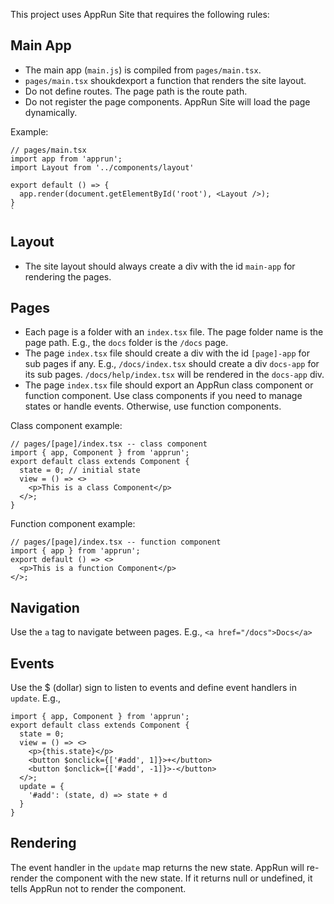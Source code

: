 This project uses AppRun Site that requires the following rules:

## Main App

- The main app (`main.js`) is compiled from `pages/main.tsx`.
- `pages/main.tsx` shoukdexport a function that renders the site layout.
- Do not define routes. The page path is the route path.
- Do not register the page components. AppRun Site will load the page dynamically.

Example:
```tsx
// pages/main.tsx
import app from 'apprun';
import Layout from '../components/layout'

export default () => {
  app.render(document.getElementById('root'), <Layout />);
}
`
```

## Layout
- The site layout should always create a div with the id `main-app` for rendering the pages. 

## Pages

- Each page is a folder with an `index.tsx` file. The page folder name is the page path. E.g., the `docs` folder is the `/docs` page.
- The page `index.tsx` file should create a div with the id `[page]-app` for sub pages if any. E.g., `/docs/index.tsx` should create a div `docs-app` for its sub pages. `/docs/help/index.tsx` will be rendered in the `docs-app` div.
- The page `index.tsx` file should export an AppRun class component or function component. Use class components if you need to manage states or handle events. Otherwise, use function components.

Class component example:
```tsx
// pages/[page]/index.tsx -- class component
import { app, Component } from 'apprun';
export default class extends Component {
  state = 0; // initial state
  view = () => <>
    <p>This is a class Component</p>
  </>;
}
```

Function component example:
```tsx
// pages/[page]/index.tsx -- function component
import { app } from 'apprun';
export default () => <>
  <p>This is a function Component</p>
</>;
```

## Navigation

Use the `a` tag to navigate between pages. E.g., `<a href="/docs">Docs</a>`

## Events

Use the $ (dollar) sign to listen to events and define event handlers in `update`. E.g., 

```tsx
import { app, Component } from 'apprun';
export default class extends Component {
  state = 0;
  view = () => <>
    <p>{this.state}</p>
    <button $onclick={['#add', 1]}>+</button>
    <button $onclick={['#add', -1]}>-</button>
  </>;
  update = {
    '#add': (state, d) => state + d
  }
}
```

## Rendering

The event handler in the `update` map returns the new state. AppRun will re-render the component with the new state. If it returns null or undefined, it tells AppRun not to render the component.
